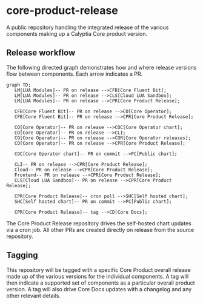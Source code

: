 # core-product-release

A public repository handling the integrated release of the various
components making up a Calyptia Core product version.

## Release workflow

The following directed graph demonstrates how and where release versions flow between components.
Each arrow indicates a PR.

```mermaid
graph TD;
   LM[LUA Modules]-- PR on release -->CFB[Core Fluent Bit];
   LM[LUA Modules]-- PR on release -->CLS[Cloud LUA Sandbox];
   LM[LUA Modules]-- PR on release -->CPR[Core Product Release];

   CFB[Core Fluent Bit]-- PR on release -->CO[Core Operator];
   CFB[Core Fluent Bit]-- PR on release -->CPR[Core Product Release];

   CO[Core Operator]-- PR on release -->COC[Core Operator chart];
   CO[Core Operator]-- PR on release -->CLI;
   CO[Core Operator]-- PR on release -->COR[Core Operator releases];
   CO[Core Operator]-- PR on release -->CPR[Core Product Release];

   COC[Core Operator chart]-- PR on commit -->PC[Public chart];

   CLI-- PR on release -->CPR[Core Product Release];
   Cloud-- PR on release -->CPR[Core Product Release];
   Frontend-- PR on release -->CPR[Core Product Release];
   CLS[Cloud LUA Sandbox]-- PR on release -->CPR[Core Product Release];

   CPR[Core Product Release]-- cron poll -->SHC[Self hosted chart];
   SHC[Self hosted chart]-- PR on commit -->PC[Public chart];

   CPR[Core Product Release]-- tag -->CD[Core Docs];
```

The Core Product Release repository drives the self-hosted chart updates via a cron job.
All other PRs are created directly on release from the source repository.

## Tagging

This repository will be tagged with a specific Core Product overall release made up of the various versions for the individual components.
A tag will then indicate a supported set of components as a particular overall product version.
A tag will also drive Core Docs updates with a changelog and any other relevant details.
